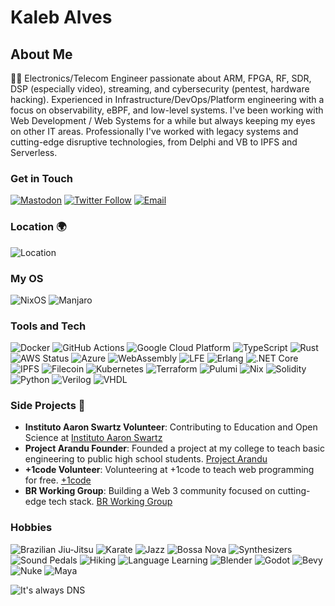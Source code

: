 # Kaleb Alves

## About Me

👨‍💻 Electronics/Telecom Engineer passionate about ARM, FPGA, RF, SDR, DSP (especially video), streaming, and cybersecurity (pentest, hardware hacking). Experienced in Infrastructure/DevOps/Platform engineering with a focus on observability, eBPF, and low-level systems.
I've been working with Web Development / Web Systems for a while but always keeping my eyes on other IT areas. Professionally I've worked with legacy systems and cutting-edge disruptive technologies, from Delphi and VB to IPFS and Serverless.

### Get in Touch

[![Mastodon](https://img.shields.io/badge/Mastodon-forgondolin-lightgrey?style=social&logo=mastodon)](https://plnetwork.xyz/@forgondolin)
[![Twitter Follow](https://img.shields.io/twitter/follow/kalves_rohan?style=social)](https://twitter.com/kalves_rohan)
[![Email](https://img.shields.io/badge/Tutanota-840010?style=flat&logo=Tutanota&logoColor=white)](mailto:kalebalves@tuta.io)

### Location 🌍

![Location](https://img.shields.io/badge/Location-🇧🇷%20São_Paulo-green)

### My OS
![NixOS](https://img.shields.io/badge/NixOS-5277C3?style=flat&logo=nixos&logoColor=white)
![Manjaro](https://img.shields.io/badge/Manjaro-35BF5C?style=flat&logo=manjaro&logoColor=white)


### Tools and Tech

![Docker](https://img.shields.io/badge/Docker-46a2f1?style=flat-square&logo=docker&logoColor=white)
![GitHub Actions](https://img.shields.io/badge/GitHub_Actions-2088FF?style=flat-square&logo=github-actions&logoColor=white)
![Google Cloud Platform](https://img.shields.io/badge/Google_Cloud_Platform-1a73e8?style=flat-square&logo=google-cloud&logoColor=white)
![TypeScript](https://img.shields.io/badge/TypeScript-007ACC?style=flat-square&logo=typescript&logoColor=white)
![Rust](https://img.shields.io/badge/Rust-000000?style=flat&logo=rust&logoColor=white)
![AWS Status](https://img.shields.io/badge/AWS-Active-success)
![Azure](https://img.shields.io/badge/Azure-0089D6?style=flat&logo=microsoft-azure&logoColor=white)
![WebAssembly](https://img.shields.io/badge/WebAssembly-654FF0?style=flat&logo=webassembly&logoColor=white)
![LFE](https://img.shields.io/badge/LFE-4B3263?style=flat&logo=lfe&logoColor=white)
![Erlang](https://img.shields.io/badge/Erlang-A90533?style=flat&logo=erlang&logoColor=white)
![.NET Core](https://img.shields.io/badge/.NET%20Core-512BD4?style=flat&logo=.net&logoColor=white)
![IPFS](https://img.shields.io/badge/IPFS-231F20?style=flat&logo=ipfs&logoColor=white)
![Filecoin](https://img.shields.io/badge/Filecoin-1572B6?style=flat&logo=filecoin&logoColor=white)
![Kubernetes](https://img.shields.io/badge/Kubernetes-326ce5?style=flat&logo=kubernetes&logoColor=white)
![Terraform](https://img.shields.io/badge/Terraform-5C4EE5?style=flat&logo=terraform&logoColor=white)
![Pulumi](https://img.shields.io/badge/Pulumi-663399?style=flat&logo=pulumi&logoColor=white)
![Nix](https://img.shields.io/badge/Nix-7D5B00?style=flat&logo=nix&logoColor=white)
![Solidity](https://img.shields.io/badge/Solidity-363636?style=flat&logo=solidity&logoColor=white)
![Python](https://img.shields.io/badge/Python-3776AB?style=flat&logo=python&logoColor=white)
![Verilog](https://img.shields.io/badge/Verilog-4D4D4D?style=flat&logoColor=white)
![VHDL](https://img.shields.io/badge/VHDL-0095D5?style=flat&logoColor=white)

### Side Projects 🚀

- **Instituto Aaron Swartz Volunteer**: Contributing to Education and Open Science at [Instituto Aaron Swartz](https://institutoasw.org/)
- **Project Arandu Founder**: Founded a project at my college to teach basic engineering to public high school students. [Project Arandu](https://arandu.proec.ufabc.edu.br/)
- **+1code Volunteer**: Volunteering at +1code to teach web programming for free. [+1code](https://mais1code.com.br/)
- **BR Working Group**: Building a Web 3 community focused on cutting-edge tech stack. [BR Working Group](https://brwg.org/)

### Hobbies

![Brazilian Jiu-Jitsu](https://img.shields.io/badge/Brazilian%20Jiu%20Jitsu-Blue-4100E5?style=flat&logoColor=white)
![Karate](https://img.shields.io/badge/Karate-Purple-7C41E5?style=flat&logoColor=white)
![Jazz](https://img.shields.io/badge/Jazz-Music-FF0000?style=flat&logoColor=white)
![Bossa Nova](https://img.shields.io/badge/Bossa%20Nova-Music-FF5700?style=flat&logoColor=white)
![Synthesizers](https://img.shields.io/badge/Synthesizers-Audio%20Technology-009688?style=flat&logoColor=white)
![Sound Pedals](https://img.shields.io/badge/Sound%20Pedals-Audio%20Technology-00BCD4?style=flat&logoColor=white)
![Hiking](https://img.shields.io/badge/Hiking-Outdoors-388E3C?style=flat&logoColor=white)
![Language Learning](https://img.shields.io/badge/Language%20Learning-Language%20Enthusiast-FFC107?style=flat&logoColor=white)
![Blender](https://img.shields.io/badge/Blender-3D-FF4500?style=flat&logo=blender&logoColor=white)
![Godot](https://img.shields.io/badge/Godot-Game%20Development-478CBF?style=flat&logo=godot-engine&logoColor=white)
![Bevy](https://img.shields.io/badge/Bevy-Game%20Development-55A760?style=flat&logo=bevy&logoColor=white)
![Nuke](https://img.shields.io/badge/Nuke-VFX-0576B9?style=flat&logo=nuke&logoColor=white)
![Maya](https://img.shields.io/badge/Maya-3D-FF7A00?style=flat&logo=autodesk&logoColor=white)



![It's always DNS](https://tenor.com/view/dns-haiku-dns-haiku-tech-pod-it-was-dns-gif-27399037)




